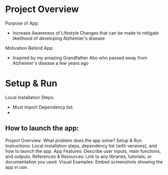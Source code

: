 # Project Overview
Purpose of App:
- Increase Awareness of Lifestyle Changes that can be made to mitigate likelihood of developing Alzhemier's disease
  
Motivation Behind App:
- Inspired by my amazing Grandfather Abo who passed away from Alzheimer's disease a few years ago
# Setup & Run
Local Installation Steps: 
-  Must import 
Dependency list:
- 
How to launch the app: 
- 
Project Overview: What problem does the app solve?
Setup & Run Instructions: Local installation steps, dependency list (with versions), and how to launch the app.
App Features: Describe user inputs, main functions, and outputs.
References & Resources: Link to any libraries, tutorials, or documentation you used.
Visual Examples: Embed screenshots showing the app in use.
